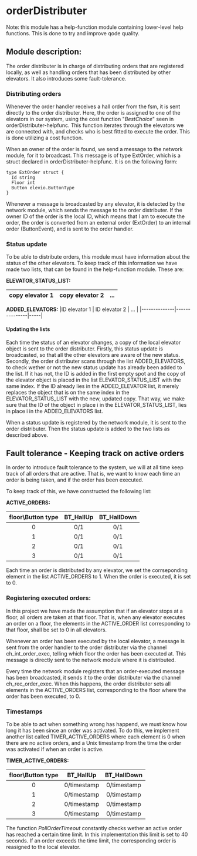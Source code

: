 
# orderDistributer

Note: this module has a help-function module containing lower-level help functions. This is done to try and improve qode quality.

## Module description:
The order distributer is in charge of distributing orders that are registered locally, as well as handling orders that has been distributed by other elevators. It also introduces some fault-tolerance.

### Distributing orders
Whenever the order handler receives a hall order from the fsm, it is sent directly to the order distributer. Here, the order is assigned to one of the elevators in our system, using the cost function "*BestChoice*" seen in orderDistributer-helpfunc. This function iterates through the elevators we are connected with, and checks who is best fitted to execute the order. This is done utilizing a cost function.

When an owner of the order is found, we send a message to the network module, for it to broadcast. This message is of type ExtOrder, which is a struct declared in orderDistributer-helpfunc. It is on the following form:

```
type ExtOrder struct {
  Id string
  Floor int
  Button elevio.ButtonType
}
```

Whenever a message is broadcasted by any elevator, it is detected by the network module, which sends the message to the order distributer. If the owner ID of the order is the local ID, which means that I am to execute the order, the order is converted from an external order (ExtOrder) to an internal order (ButtonEvent), and is sent to the order handler.



### Status update

To be able to distribute orders, this module must have information about the status of the other elevators. To keep track of this information we have made two lists, that can be found in the help-function module. These are:

**ELEVATOR_STATUS_LIST:**

|copy elevator 1 | copy elevator 2 | ... |
|----------------|-----------------|-----|


**ADDED_ELEVATORS:**
|ID elevator 1 | ID elevator 2 | ... |
|--------------|---------------|-----|


#### Updating the lists

Each time the status of an elevator changes, a copy of the local elevator object is sent to the order distributer. Firstly, this status update is broadcasted, so that all the other elevators are aware of the new status. Secondly, the order distributer scans through the list ADDED_ELEVATORS, to check wether or not the new status update has already been added to the list. If it has not, the ID is added in the first empty spot and the copy of the elevator object is placed in the list ELEVATOR_STATUS_LIST with the same index. If the ID already lies in the ADDED_ELEVATOR list, it merely replaces the object that is on the same index in the ELEVATOR_STATUS_LIST with the new, updated copy. That way, we make sure that the ID of the object in place i in the ELEVATOR_STATUS_LIST, lies in place i in the ADDED_ELEVATORS list.

When a status update is registered by the network module, it is sent to the order distributer. Then the status update is added to the two lists as described above.

## Fault tolerance - Keeping track on active orders
In order to introduce fault tolerance to the system, we will at all time keep track of all orders that are active. That is, we want to know each time an order is being taken, and if the order has been executed.

To keep track of this, we have constructed the following list:

**ACTIVE_ORDERS:**

|floor\Button type | BT_HallUp | BT_HallDown | 
|       :----:     |   :----:  |   :----:    |
|       0          |    0/1    |      0/1    |
|       1          |    0/1    |      0/1    |
|       2          |    0/1    |      0/1    |
|       3          |    0/1    |      0/1    |


Each time an order is distributed by any elevator, we set the corrseponding element in the list ACTIVE_ORDERS to 1. When the order is executed, it is set to 0.

### Registering executed orders:
In this project we have made the assumption that if an elevator stops at a floor, all orders are taken at that floor. That is, when any elevator executes an order on a floor, the elements in the ACTIVE_ORDER list corresponding to that floor, shall be set to 0 in all elevators.

Whenever an order has been executed by the local elevator, a message is sent from the order handler to the order distributer via the channel ch_int_order_exec, telling which floor the order has been executed at. This message is directly sent to the network module where it is distributed.

Every time the network module registers that an order-executed message has been broadcasted, it sends it to the order distributer via the channel ch_rec_order_exec. When this happens, the order distributer sets all elements in the ACTIVE_ORDERS list, corresponding to the floor where the order has been executed, to 0.

### Timestamps
To be able to act when something wrong has happend, we must know how long it has been since an order was activated. To do this, we implement another list called TIMER_ACTIVE_ORDERS where each element is 0 when there are no active orders, and a Unix timestamp from the time the order was activated if when an order is active.

**TIMER_ACTIVE_ORDERS:**

|floor\Button type | BT_HallUp | BT_HallDown | 
|       :----:     |   :----:  |   :----:    |
|       0          |0/timestamp|0/timestamp  |
|       1          |0/timestamp|0/timestamp  |
|       2          |0/timestamp|0/timestamp  |
|       3          |0/timestamp|0/timestamp  |


The function *PollOrderTimeout* constantly checks wether an active order has reached a certain time limit. In this implementation this limit is set to 40 seconds. If an order exceeds the time limit, the corresponding order is reasigned to the local elevator.


